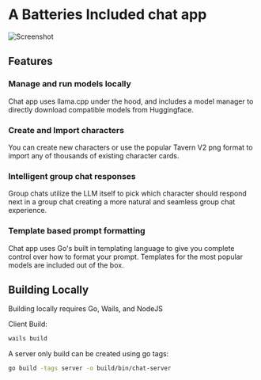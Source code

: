 # A Batteries Included chat app

![Screenshot](https://chat-desktop.strangebytes.org/chat-app-1.png)

## Features

### Manage and run models locally

Chat app uses llama.cpp under the hood, and includes a model manager to directly download compatible models from Huggingface.

### Create and Import characters

You can create new characters or use the popular Tavern V2 png format to import any of thousands of existing character cards.

### Intelligent group chat responses

Group chats utilize the LLM itself to pick which character should respond next in a group chat creating a more natural and seamless group chat experience.

### Template based prompt formatting

Chat app uses Go's built in templating language to give you complete control over how to format your prompt. Templates for the most popular models are included out of the box.

## Building Locally

Building locally requires Go, Wails, and NodeJS

Client Build:

```bash
wails build
```

A server only build can be created using go tags:

```bash
go build -tags server -o build/bin/chat-server
```
